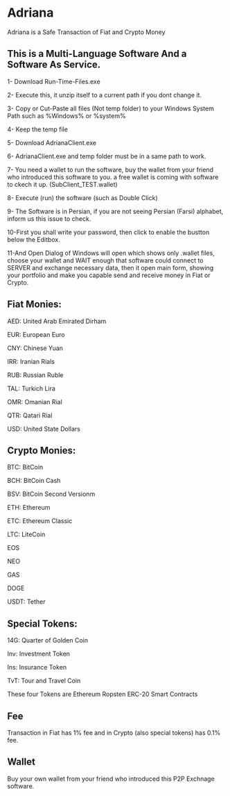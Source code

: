 # Adriana
Adriana is a Safe Transaction of Fiat and Crypto Money

This is a Multi-Language Software
And a Software As Service.
---------------------------------------------------------
1- Download Run-Time-Files.exe

2- Execute this, it unzip itself to a current path if you dont change it.

3- Copy or Cut-Paste all files (Not temp folder) to your Windows System Path such as %Windows% or %system%

4- Keep the temp file

5- Download AdrianaClient.exe

6- AdrianaClient.exe and temp folder must be in a same path to work.

7- You need a wallet to run the software, buy the wallet from your friend who introduced this software to you.
   a free wallet is coming with software to ckech it up. (SubClient_TEST.wallet)

8- Execute (run) the software (such as Double Click)

9- The Software is in Persian, if you are not seeing Persian (Farsi) alphabet, inform us this issue to check.

10-First you shall write your password, then click to enable the bustton below the Editbox.

11-And Open Dialog of Windows will open which shows only .wallet files, choose your wallet and WAIT enough that software could connect to SERVER and exchange necessary data, then it open main form, showing your portfolio and make you capable send and receive money in Fiat or Crypto.

## Fiat  Monies:

AED: United Arab Emirated Dirham

EUR: European Euro

CNY: Chinese Yuan

IRR: Iranian Rials

RUB: Russian Ruble

TAL: Turkich Lira

OMR: Omanian Rial

QTR: Qatari Rial

USD: United State Dollars


## Crypto Monies:
BTC: BitCoin

BCH: BitCoin Cash

BSV: BitCoin Second Versionm

ETH: Ethereum

ETC: Ethereum Classic

LTC: LiteCoin

EOS

NEO

GAS

DOGE

USDT: Tether


## Special Tokens:

14G: Quarter of Golden Coin

Inv: Investment Token

Ins: Insurance Token

TvT: Tour and Travel Coin

These four Tokens are Ethereum Ropsten ERC-20 Smart Contracts


## Fee
Transaction in Fiat has 1% fee and in Crypto (also special tokens) has 0.1% fee.

## Wallet
Buy your own wallet from your friend who introduced this P2P Exchnage software.
